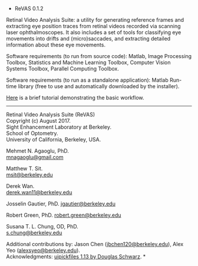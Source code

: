* ReVAS
0.1.2

Retinal Video Analysis Suite: a utility for generating reference frames and extracting eye position traces from retinal videos recorded via scanning laser ophthalmoscopes. It also includes a set of tools for classifying eye movements into drifts and (micro)saccades, and extracting detailed information about these eye movements.

Software requirements (to run from source code): 
Matlab, Image Processing Toolbox, Statistics and Machine Learning Toolbox, Computer Vision Systems Toolbox, Parallel Computing Toolbox.

Software requirements (to run as a standalone application):
Matlab Run-time library (free to use and automatically downloaded by the installer). 

[Here](/documentation/revastutorial.pdf) is a brief tutorial demonstrating the basic workflow.

---

Retinal Video Analysis Suite (ReVAS)  
Copyright (c) August 2017.  
Sight Enhancement Laboratory at Berkeley.  
School of Optometry.  
University of California, Berkeley, USA.

Mehmet N. Agaoglu, PhD.  
mnagaoglu@gmail.com

Matthew T. Sit.  
msit@berkeley.edu

Derek Wan.  
derek.wan11@berkeley.edu

Josselin Gautier, PhD.
jgautier@berkeley.edu

Robert Green, PhD.
robert.green@berkeley.edu

Susana T. L. Chung, OD, PhD.  
s.chung@berkeley.edu

Additional contributions by: Jason Chen (jbchen120@berkeley.edu), Alex Yeo (alexsyeo@berkeley.edu).  
Acknowledgments: [uipickfiles 1.13 by Douglas Schwarz](https://www.mathworks.com/matlabcentral/fileexchange/10867-uipickfiles--uigetfile-on-steroids).
*
